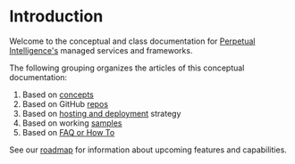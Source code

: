 # Introduction
Welcome to the conceptual and class documentation for [Perpetual Intelligence's](https://perpetualintelligence.azurewebsites.net/)  managed services and frameworks.

The following grouping organizes the articles of this conceptual documentation:
1. Based on [concepts](concepts/intro.md)
1. Based on GitHub [repos](repos/intro.md)
2. Based on [hosting and deployment](deployment/intro.md) strategy
4. Based on working [samples](samples/intro.md)
5. Based on [FAQ or How To](howto/intro.md) 

See our [roadmap](roadmap.md) for information about upcoming features and capabilities.
